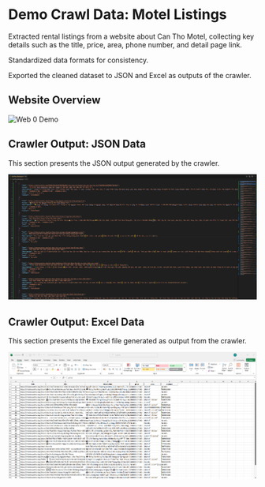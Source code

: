 # Demo Crawl Data: Motel Listings

Extracted rental listings from a website about Can Tho Motel, collecting key details such as the title, price, area, phone number, and detail page link.

Standardized data formats for consistency.

Exported the cleaned dataset to JSON and Excel as outputs of the crawler.

## Website Overview

![Web 0 Demo](new.png)

## Crawler Output: JSON Data

This section presents the JSON output generated by the crawler.

![JSON File Demo](json_demo.png)

## Crawler Output: Excel Data

This section presents the Excel file generated as output from the crawler.

![Excel File Demo](xlsx_demo.png)
